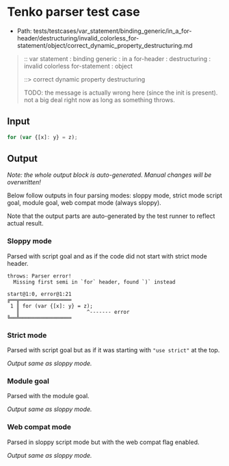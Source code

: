 # Tenko parser test case

- Path: tests/testcases/var_statement/binding_generic/in_a_for-header/destructuring/invalid_colorless_for-statement/object/correct_dynamic_property_destructuring.md

> :: var statement : binding generic : in a for-header : destructuring : invalid colorless for-statement : object
>
> ::> correct dynamic property destructuring
>
> TODO: the message is actually wrong here (since the init is present). not a big deal right now as long as something throws.

## Input

`````js
for (var {[x]: y} = z);
`````

## Output

_Note: the whole output block is auto-generated. Manual changes will be overwritten!_

Below follow outputs in four parsing modes: sloppy mode, strict mode script goal, module goal, web compat mode (always sloppy).

Note that the output parts are auto-generated by the test runner to reflect actual result.

### Sloppy mode

Parsed with script goal and as if the code did not start with strict mode header.

`````
throws: Parser error!
  Missing first semi in `for` header, found `)` instead

start@1:0, error@1:21
╔══╦═════════════════
 1 ║ for (var {[x]: y} = z);
   ║                      ^------- error
╚══╩═════════════════

`````

### Strict mode

Parsed with script goal but as if it was starting with `"use strict"` at the top.

_Output same as sloppy mode._

### Module goal

Parsed with the module goal.

_Output same as sloppy mode._

### Web compat mode

Parsed in sloppy script mode but with the web compat flag enabled.

_Output same as sloppy mode._
